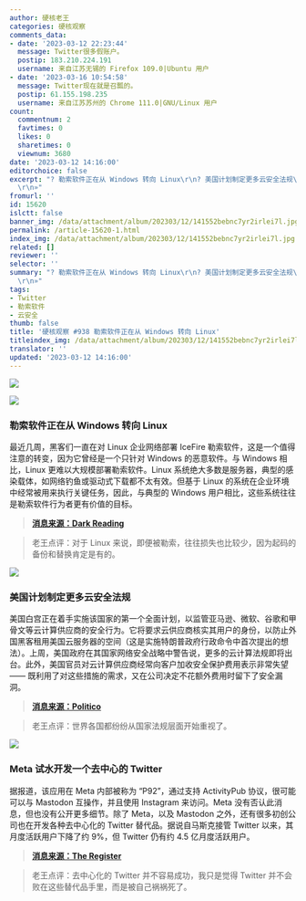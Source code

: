 ```yaml
---
author: 硬核老王
categories: 硬核观察
comments_data:
- date: '2023-03-12 22:23:44'
  message: Twitter很多假账户。
  postip: 183.210.224.191
  username: 来自江苏无锡的 Firefox 109.0|Ubuntu 用户
- date: '2023-03-16 10:54:58'
  message: Twitter现在就是召瓢的。
  postip: 61.155.198.235
  username: 来自江苏苏州的 Chrome 111.0|GNU/Linux 用户
count:
  commentnum: 2
  favtimes: 0
  likes: 0
  sharetimes: 0
  viewnum: 3680
date: '2023-03-12 14:16:00'
editorchoice: false
excerpt: "? 勒索软件正在从 Windows 转向 Linux\r\n? 美国计划制定更多云安全法规\r\n? Meta 试水开发一个去中心的 Twitter\r\n»
  \r\n»"
fromurl: ''
id: 15620
islctt: false
banner_img: /data/attachment/album/202303/12/141552bebnc7yr2irlei7l.jpg
permalink: /article-15620-1.html
index_img: /data/attachment/album/202303/12/141552bebnc7yr2irlei7l.jpg
related: []
reviewer: ''
selector: ''
summary: "? 勒索软件正在从 Windows 转向 Linux\r\n? 美国计划制定更多云安全法规\r\n? Meta 试水开发一个去中心的 Twitter\r\n»
  \r\n»"
tags:
- Twitter
- 勒索软件
- 云安全
thumb: false
title: '硬核观察 #938 勒索软件正在从 Windows 转向 Linux'
titleindex_img: /data/attachment/album/202303/12/141552bebnc7yr2irlei7l.jpg
translator: ''
updated: '2023-03-12 14:16:00'
---
```


![](/data/attachment/album/202303/12/141552bebnc7yr2irlei7l.jpg)


![](/data/attachment/album/202303/12/141559y63zk033y76ul6lh.jpg)


### 勒索软件正在从 Windows 转向 Linux


最近几周，黑客们一直在对 Linux 企业网络部署 IceFire 勒索软件，这是一个值得注意的转变，因为它曾经是一个只针对 Windows 的恶意软件。与 Windows 相比，Linux 更难以大规模部署勒索软件。Linux 系统绝大多数是服务器，典型的感染载体，如网络钓鱼或驱动式下载都不太有效。但基于 Linux 的系统在企业环境中经常被用来执行关键任务，因此，与典型的 Windows 用户相比，这些系统往往是勒索软件行为者更有价值的目标。



> 
> **[消息来源：Dark Reading](https://www.darkreading.com/endpoint/icefire-ransomware-portends-broader-shift-windows-linux)**
> 
> 
> 



> 
> 老王点评：对于 Linux 来说，即便被勒索，往往损失也比较少，因为起码的备份和替换肯定是有的。
> 
> 
> 


![](/data/attachment/album/202303/12/141615qpb8b65cccpb0z0m.jpg)


### 美国计划制定更多云安全法规


美国白宫正在着手实施该国家的第一个全面计划，以监管亚马逊、微软、谷歌和甲骨文等云计算供应商的安全行为。它将要求云供应商核实其用户的身份，以防止外国黑客租用美国云服务器的空间（这是实施特朗普政府行政命令中首次提出的想法）。上周，美国政府在其国家网络安全战略中警告说，更多的云计算法规即将出台。此外，美国官员对云计算供应商经常向客户加收安全保护费用表示非常失望 —— 既利用了对这些措施的需求，又在公司决定不花额外费用时留下了安全漏洞。



> 
> **[消息来源：Politico](https://www.politico.com/news/2023/03/10/white-house-cloud-overhaul-00086595)**
> 
> 
> 



> 
> 老王点评：世界各国都纷纷从国家法规层面开始重视了。
> 
> 
> 


![](/data/attachment/album/202303/12/141634ucco78qlyk4r847c.jpg)


### Meta 试水开发一个去中心的 Twitter


据报道，该应用在 Meta 内部被称为 “P92”，通过支持 ActivityPub 协议，很可能可以与 Mastodon 互操作，并且使用 Instagram 来访问。Meta 没有否认此消息，但也没有公开更多细节。除了 Meta，以及 Mastodon 之外，还有很多初创公司也在开发各种去中心化的 Twitter 替代品。据说自马斯克接管 Twitter 以来，其月度活跃用户下降了约 9%，但 Twitter 仍有约 4.5 亿月度活跃用户。



> 
> **[消息来源：The Register](https://www.theregister.com/2023/03/11/meta_twitter_rival/)**
> 
> 
> 



> 
> 老王点评：去中心化的 Twitter 并不容易成功，我只是觉得 Twitter 并不会败在这些替代品手里，而是被自己祸祸死了。
> 
> 
>
